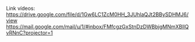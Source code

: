 Link vídeos:
https://drive.google.com/file/d/1Gw6LC1ZcM0HH_3JUhlaQJt2BBySDHMJ6/view
https://mail.google.com/mail/u/1/#inbox/FMfcgzGxStnDzDWBbjgMNmXBllQvRNnC?projector=1
